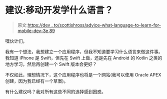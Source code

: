 # 建议:移动开发学什么语言？

> 原文:[https://dev . to/scottishross/advice-what-language-to-learn-for-mobile-dev-3e 89](https://dev.to/scottishross/advice-what-language-to-learn-for-mobile-dev-3e89)

嘿伙计们，

我有一个想法，我想建立一个应用程序，但我不知道要学习什么语言来做这件事。我知道 iPhone 是 Swift，但先在 Swift 上做，还是先在 Android 的 Kotlin 之类的地方学习，然后再创建一个 Swift 版本会更好？

不仅如此，理想情况下，这个应用程序也将是一个网站(我可以使用 Oracle APEX 创建，因为我已经有一个草案)。

有什么建议吗？我对所有这些不同的选择感到困惑。